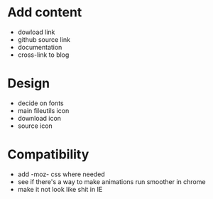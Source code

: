 # Add content

* dowload link
* github source link
* documentation
* cross-link to blog

# Design

* decide on fonts
* main fileutils icon
* download icon
* source icon

# Compatibility

* add -moz- css where needed
* see if there's a way to make animations run smoother in chrome
* make it not look like shit in IE
